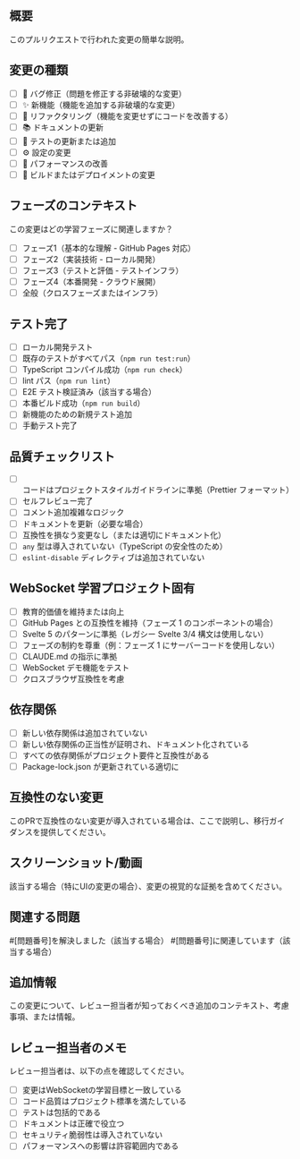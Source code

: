 ## 概要

このプルリクエストで行われた変更の簡単な説明。

## 変更の種類

- [ ] 🐛 バグ修正（問題を修正する非破壊的な変更）
- [ ] ✨ 新機能（機能を追加する非破壊的な変更）
- [ ] 🔄 リファクタリング（機能を変更せずにコードを改善する）
- [ ] 📚 ドキュメントの更新
- [ ] 🧪 テストの更新または追加
- [ ] ⚙️ 設定の変更
- [ ] 🚀 パフォーマンスの改善
- [ ] 🔧 ビルドまたはデプロイメントの変更

## フェーズのコンテキスト

この変更はどの学習フェーズに関連しますか？

- [ ] フェーズ1（基本的な理解 - GitHub Pages 対応）
- [ ] フェーズ2（実装技術 - ローカル開発）
- [ ] フェーズ3（テストと評価 - テストインフラ）
- [ ] フェーズ4（本番開発 - クラウド展開）
- [ ] 全般（クロスフェーズまたはインフラ）

## テスト完了

- [ ] ローカル開発テスト
- [ ] 既存のテストがすべてパス（`npm run test:run`）
- [ ] TypeScript コンパイル成功（`npm run check`）
- [ ] lint パス（`npm run lint`）
- [ ] E2E テスト検証済み（該当する場合）
- [ ] 本番ビルド成功（`npm run build`）
- [ ] 新機能のための新規テスト追加
- [ ] 手動テスト完了

## 品質チェックリスト

- [ ] コードはプロジェクトスタイルガイドラインに準拠（Prettier フォーマット）
- [ ] セルフレビュー完了
- [ ] コメント追加複雑なロジック
- [ ] ドキュメントを更新（必要な場合）
- [ ] 互換性を損なう変更なし（または適切にドキュメント化）
- [ ] `any` 型は導入されていない（TypeScript の安全性のため）
- [ ] `eslint-disable` ディレクティブは追加されていない

## WebSocket 学習プロジェクト固有

- [ ] 教育的価値を維持または向上
- [ ] GitHub Pages との互換性を維持（フェーズ 1 のコンポーネントの場合）
- [ ] Svelte 5 のパターンに準拠（レガシー Svelte 3/4 構文は使用しない）
- [ ] フェーズの制約を尊重（例：フェーズ 1 にサーバーコードを使用しない）
- [ ] CLAUDE.md の指示に準拠
- [ ] WebSocket デモ機能をテスト
- [ ] クロスブラウザ互換性を考慮

## 依存関係

- [ ] 新しい依存関係は追加されていない
- [ ] 新しい依存関係の正当性が証明され、ドキュメント化されている
- [ ] すべての依存関係がプロジェクト要件と互換性がある
- [ ] Package-lock.json が更新されている適切に

## 互換性のない変更

このPRで互換性のない変更が導入されている場合は、ここで説明し、移行ガイダンスを提供してください。

## スクリーンショット/動画

該当する場合（特にUIの変更の場合）、変更の視覚的な証拠を含めてください。

## 関連する問題

#[問題番号]を解決しました（該当する場合）
#[問題番号]に関連しています（該当する場合）

## 追加情報

この変更について、レビュー担当者が知っておくべき追加のコンテキスト、考慮事項、または情報。

## レビュー担当者のメモ

レビュー担当者は、以下の点を確認してください。

- [ ] 変更はWebSocketの学習目標と一致している
- [ ] コード品質はプロジェクト標準を満たしている
- [ ] テストは包括的である
- [ ] ドキュメントは正確で役立つ
- [ ] セキュリティ脆弱性は導入されていない
- [ ] パフォーマンスへの影響は許容範囲内である